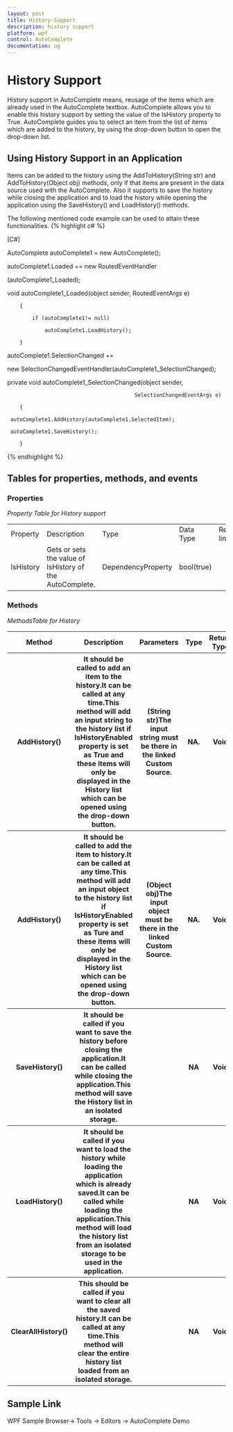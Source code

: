 ```yaml
---
layout: post
title: History-Support
description: history support
platform: wpf
control: AutoComplete
documentation: ug
---
```


# History Support

History support in AutoComplete means, reusage of the items which are already used in the AutoComplete textbox. AutoComplete allows you to enable this history support by setting the value of the IsHistory property to True. AutoComplete guides you to select an item from the list of items which are added to the history, by using the drop-down button to open the drop-down list.

## Using History Support in an Application 

Items can be added to the history using the AddToHistory(String str) and AddToHistory(Object obj) methods, only if that items are present in the data source used with the AutoComplete. Also it supports to save the history while closing the application and to load the history while opening the application using the SaveHistory() and LoadHistory() methods. 

The following mentioned code example can be used to attain these functionalities.
{% highlight c# %}


[C#]

AutoComplete autoComplete1 = new AutoComplete();

autoComplete1.Loaded += new RoutedEventHandler

(autoComplete1_Loaded);



void autoComplete1_Loaded(object sender, RoutedEventArgs e)

        {

            if (autoComplete1!= null)

                autoComplete1.LoadHistory();

        }



autoComplete1.SelectionChanged +=

   new SelectionChangedEventHandler(autoComplete1_SelectionChanged);





private void autoComplete1_SelectionChanged(object sender, 

                                             SelectionChangedEventArgs e)

        {

     autoComplete1.AddHistory(autoComplete1.SelectedItem);

     autoComplete1.SaveHistory();

        }
{% endhighlight %}


## Tables for properties, methods, and events

### Properties

_Property Table for History support_

<table>
<tr>
<td>
Property </td><td>
Description </td><td>
Type </td><td>
Data Type </td><td>
Reference links </td></tr>
<tr>
<td>
IsHistory</td><td>
Gets or sets the value of IsHistory of the AutoComplete.</td><td>
DependencyProperty</td><td>
bool(true)</td><td>
</td></tr>
</table>


### Methods

_MethodsTable for History_

<table>
<tr>
<th>
Method </th><th>
Description </th><th>
Parameters </th><th>
Type </th><th>
Return Type </th><th>
Reference links </th></tr>
<tr>
<th>
AddHistory()</th><th>
It should be called to add an item to the history.It can be called at any time.This method will add an input string to the history list if IsHistoryEnabled property is set as True and these items will only be displayed in the History list which can be opened using the drop-down button. </th><th>
(String str)The input string must be there in the linked Custom Source.</th><th>
NA.</th><th>
Void</th><th>
</th></tr>
<tr>
<th>
AddHistory()</th><th>
It should be called to add the item to history.It can be called at any time.This method will add an input object to the history list if IsHistoryEnabled property is set as Ture and these items will only be displayed in the History list which can be opened using the drop-down button. </th><th>
(Object obj)The input object must be there in the linked Custom Source.</th><th>
NA.</th><th>
Void</th><th>
</th></tr>
<tr>
<th>
SaveHistory()</th><th>
It should be called if you want to save the history before closing the application.It can be called while closing the application.This method will save the History list in an isolated storage. </th><th>
</th><th>
NA</th><th>
Void</th><th>
</th></tr>
<tr>
<th>
LoadHistory()</th><th>
It should be called if you want to load the history while loading the application which is already saved.It can be called while loading the application.This method will load the history list from an isolated storage to be used in the application.</th><th>
</th><th>
NA</th><th>
Void</th><th>
</th></tr>
<tr>
<th>
ClearAllHistory()</th><th>
This should be called if you want to clear all the saved history.It can be called at any time.This method will clear the entire history list loaded from an isolated storage.</th><th>
</th><th>
NA</th><th>
Void</th><th>
</th></tr>
</table>


## Sample Link

WPF Sample Browser-> Tools -> Editors -> AutoComplete Demo

